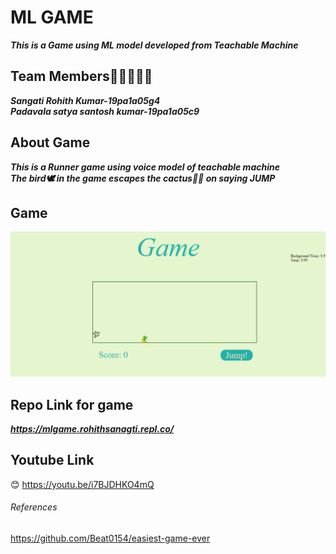 # ML GAME
***This is a Game using ML model developed from Teachable Machine***

## Team Members👨🏻‍🤝‍👨🏻
***Sangati Rohith Kumar-19pa1a05g4<br>
Padavala satya santosh kumar-19pa1a05c9***

## About Game
***This is a Runner game using voice model of teachable machine<br>
 The bird🕊 in the game escapes the cactus🌵🌵 on saying JUMP***
## Game
![alt text](https://github.com/santosh-kumar8367/mlgame/blob/master/game.png)
## Repo Link for game
***https://mlgame.rohithsanagti.repl.co/***

## Youtube Link
😊 https://youtu.be/i7BJDHKO4mQ

###### References
https://github.com/Beat0154/easiest-game-ever
